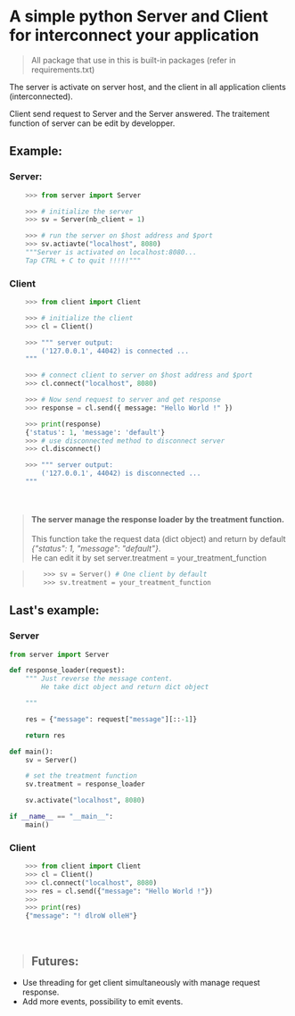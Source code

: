 # A simple python Server and Client for interconnect your application

> All package that use in this is built-in packages (refer in requirements.txt)

The server is activate on server host, and the client in all application clients (interconnected).

Client send request to Server and the Server answered.
The traitement function of server can be edit by developper.


## Example:

### Server:
```python
    >>> from server import Server

    >>> # initialize the server
    >>> sv = Server(nb_client = 1)

    >>> # run the server on $host address and $port
    >>> sv.actiavte("localhost", 8080)
    """Server is activated on localhost:8080...
    Tap CTRL + C to quit !!!!!"""
```

### Client
```python
    >>> from client import Client

    >>> # initialize the client
    >>> cl = Client()

    >>> """ server output:
        ('127.0.0.1', 44042) is connected ...
    """

    >>> # connect client to server on $host address and $port
    >>> cl.connect("localhost", 8080)

    >>> # Now send request to server and get response
    >>> response = cl.send({ message: "Hello World !" })

    >>> print(response)
    {'status': 1, 'message': 'default'}
    >>> # use disconnected method to disconnect server
    >>> cl.disconnect()

    >>> """ server output:
        ('127.0.0.1', 44042) is disconnected ...
    """
```
</br>

> #### The server manage the response loader by the treatment function.
> This function take the request data (dict object) and return by default _{"status": 1, "message": "default"}_. </br>
> He can edit it by set server.treatment = your_treatment_function

> ```python
>    >>> sv = Server() # One client by default
>    >>> sv.treatment = your_treatment_function
> ```

## Last's example:

### Server

```python
from server import Server

def response_loader(request):
    """ Just reverse the message content.
        He take dict object and return dict object

    """

    res = {"message": request["message"][::-1]}

    return res

def main():
    sv = Server()

    # set the treatment function
    sv.treatment = response_loader

    sv.activate("localhost", 8080)

if __name__ == "__main__":
    main()
```

### Client

```python
    >>> from client import Client
    >>> cl = Client()
    >>> cl.connect("localhost", 8080)
    >>> res = cl.send({"message": "Hello World !"})
    >>>
    >>> print(res)
    {"message": "! dlroW olleH"}
```

</br>

> ## Futures:
* Use threading for get client simultaneously with manage request response.
* Add more events, possibility to emit events.
